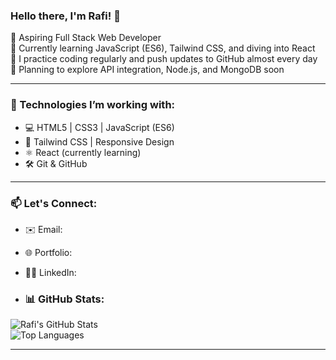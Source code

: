 ### Hello there, I'm Rafi! 👋

🚀 Aspiring Full Stack Web Developer  
🎯 Currently learning JavaScript (ES6), Tailwind CSS, and diving into React  
📘 I practice coding regularly and push updates to GitHub almost every day  
🌱 Planning to explore API integration, Node.js, and MongoDB soon

---

### 🧰 Technologies I’m working with:
- 💻 HTML5 | CSS3 | JavaScript (ES6)
- 🎨 Tailwind CSS | Responsive Design
- ⚛️ React (currently learning)
- 🛠️ Git & GitHub

---

### 📫 Let's Connect:
- ✉️ Email: 
- 🌐 Portfolio:
- 🧑‍💻 LinkedIn:

- ### 📊 GitHub Stats:

![Rafi's GitHub Stats](https://github-readme-stats.vercel.app/api?username=md-rafi-3&show_icons=true&theme=radical)  
![Top Languages](https://github-readme-stats.vercel.app/api/top-langs/?username=md-rafi-3&layout=compact&theme=radical)

---



